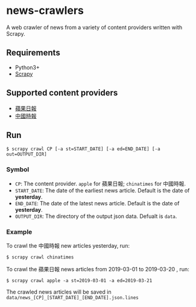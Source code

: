 # news-crawlers
A web crawler of news from a variety of content providers written with Scrapy.

## Requirements
- Python3+
- [Scrapy](https://scrapy.org/)

## Supported content providers
- [蘋果日報](http://tw.news.appledaily.com)
- [中國時報](https://www.chinatimes.com)

## Run
```shell
$ scrapy crawl CP [-a st=START_DATE] [-a ed=END_DATE] [-a out=OUTPUT_DIR]
```
### Symbol
- `CP`: The content provider. `apple` for 蘋果日報; `chinatimes` for 中國時報.
- `START_DATE`: The date of the earliest news article. Default is the date of **yesterday**.
- `END_DATE`: The date of the latest news article. Default is the date of **yesterday**.
- `OUTPUT_DIR`: The directory of the output json data. Defualt is `data`.

### Example
To crawl the 中國時報 new articles yesterday, run:
```shell
$ scrapy crawl chinatimes
```
To crawl the 蘋果日報 news articles from 2019-03-01 to 2019-03-20 , run:
```shell
$ scrapy crawl apple -a st=2019-03-01 -a ed=2019-03-21
```
The crawled news articles will be saved in `data/news_[CP]_[START_DATE]_[END_DATE].json.lines`
